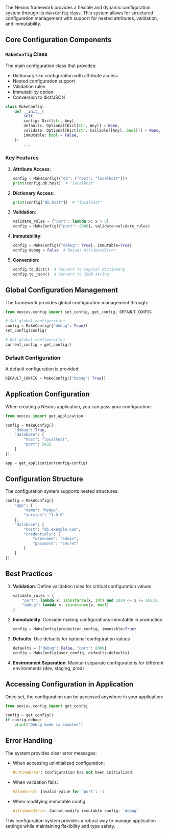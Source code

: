 The Nexios framework provides a flexible and dynamic configuration system through its `MakeConfig` class. This system allows for structured configuration management with support for nested attributes, validation, and immutability.

## Core Configuration Components

### `MakeConfig` Class

The main configuration class that provides:

- Dictionary-like configuration with attribute access
- Nested configuration support
- Validation rules
- Immutability option
- Conversion to dict/JSON

```python
class MakeConfig:
    def __init__(
        self,
        config: Dict[str, Any],
        defaults: Optional[Dict[str, Any]] = None,
        validate: Optional[Dict[str, Callable[[Any], bool]]] = None,
        immutable: bool = False,
    ):
        ...
```

### Key Features

1. **Attribute Access**:

   ```python
   config = MakeConfig({"db": {"host": "localhost"}})
   print(config.db.host)  # "localhost"
   ```

2. **Dictionary Access**:

   ```python
   print(config["db.host"])  # "localhost"
   ```

3. **Validation**:

   ```python
   validate_rules = {"port": lambda x: x > 0}
   config = MakeConfig({"port": 8080}, validate=validate_rules)
   ```

4. **Immutability**:

   ```python
   config = MakeConfig({"debug": True}, immutable=True)
   config.debug = False  # Raises AttributeError
   ```

5. **Conversion**:
   ```python
   config.to_dict()  # Convert to regular dictionary
   config.to_json()  # Convert to JSON string
   ```

## Global Configuration Management

The framework provides global configuration management through:

```python
from nexios.config import set_config, get_config, DEFAULT_CONFIG

# Set global configuration
config = MakeConfig({"debug": True})
set_config(config)

# Get global configuration
current_config = get_config()
```

### Default Configuration

A default configuration is provided:

```python
DEFAULT_CONFIG = MakeConfig({"debug": True})
```

## Application Configuration

When creating a Nexios application, you can pass your configuration:

```python
from nexios import get_application

config = MakeConfig({
    "debug": True,
    "database": {
        "host": "localhost",
        "port": 5432
    }
})

app = get_application(config=config)
```

## Configuration Structure

The configuration system supports nested structures:

```python
config = MakeConfig({
    "app": {
        "name": "MyApp",
        "version": "1.0.0"
    },
    "database": {
        "host": "db.example.com",
        "credentials": {
            "username": "admin",
            "password": "secret"
        }
    }
})
```

## Best Practices

1. **Validation**: Define validation rules for critical configuration values

   ```python
   validate_rules = {
       "port": lambda x: isinstance(x, int) and 1024 <= x <= 65535,
       "debug": lambda x: isinstance(x, bool)
   }
   ```

2. **Immutability**: Consider making configurations immutable in production

   ```python
   config = MakeConfig(production_config, immutable=True)
   ```

3. **Defaults**: Use defaults for optional configuration values

   ```python
   defaults = {"debug": False, "port": 8000}
   config = MakeConfig(user_config, defaults=defaults)
   ```

4. **Environment Separation**: Maintain separate configurations for different environments (dev, staging, prod)

## Accessing Configuration in Application

Once set, the configuration can be accessed anywhere in your application:

```python
from nexios.config import get_config

config = get_config()
if config.debug:
    print("Debug mode is enabled")
```

## Error Handling

The system provides clear error messages:

- When accessing uninitialized configuration:
  ```python
  RuntimeError: Configuration has not been initialized.
  ```
- When validation fails:
  ```python
  ValueError: Invalid value for 'port': -1
  ```
- When modifying immutable config:
  ```python
  AttributeError: Cannot modify immutable config: 'debug'
  ```

This configuration system provides a robust way to manage application settings while maintaining flexibility and type safety.
